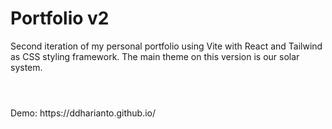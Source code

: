 # Portfolio v2

Second iteration of my personal portfolio using Vite with React and Tailwind as CSS styling framework. The main theme on this version is our solar system.

#

<br>
Demo: https://ddharianto.github.io/
